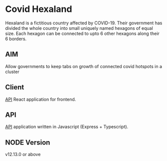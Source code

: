 # Covid Hexaland
Hexaland is a fictitious country affected by COVID-19. Their government has divided the whole country into small uniquely named hexagons of equal size. Each hexagon can be connected to upto 6 other hexagons along their 6 borders.

## AIM
Allow governments to keep tabs on growth of connected covid hotspots in a cluster

## Client
[API](https://github.com/FreakPirate/covid-hexaland/blob/master/client/README.MD) React application for frontend.

## API
[API](https://github.com/FreakPirate/covid-hexaland/blob/master/api/README.MD) application written in Javascript (Express + Typescript).

## NODE Version
v12.13.0 or above
